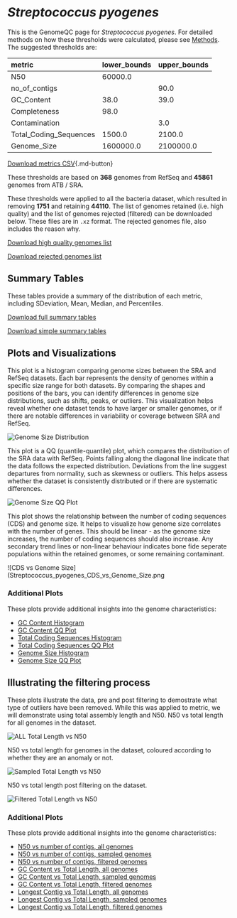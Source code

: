 # *Streptococcus pyogenes*

This is the GenomeQC page for *Streptococcus pyogenes*. For detailed methods on how these thresholds were calculated, please see [Methods](../../methods.md).
The suggested thresholds are: 

| metric                 | lower_bounds   | upper_bounds   |
|:-----------------------|:---------------|:---------------|
| N50                    | 60000.0        |                |
| no_of_contigs          |                | 90.0           |
| GC_Content             | 38.0           | 39.0           |
| Completeness           | 98.0           |                |
| Contamination          |                | 3.0            |
| Total_Coding_Sequences | 1500.0         | 2100.0         |
| Genome_Size            | 1600000.0      | 2100000.0      |

[Download metrics CSV](Streptococcus_pyogenes_metrics.csv){.md-button}


These thresholds are based on **368** genomes from RefSeq and **45861** genomes from ATB / SRA.

These thresholds were applied to all the bacteria dataset, which resulted in removing **1751** and retaining **44110**.
The list of genomes retained (i.e. high quality) and the list of genomes rejected (filtered) can be downloaded below. These files are in `.xz` format. The rejected genomes file, also includes the reason why.

[Download high quality genomes list](Streptococcus_pyogenes_high_quality_genomes.csv.xz)


[Download rejected genomes list](Streptococcus_pyogenes_filtered_out_genomes.csv.xz)



## Summary Tables
These tables provide a summary of the distribution of each metric, including SDeviation, Mean, Median, and Percentiles.

[Download full summary tables](summary.csv)

[Download simple summary tables](selected_summary.csv)

## Plots and Visualizations

This plot is a histogram comparing genome sizes between the SRA and RefSeq datasets. Each bar represents the density of genomes within a specific size range for both datasets. By comparing the shapes and positions of the bars, you can identify differences in genome size distributions, such as shifts, peaks, or outliers. This visualization helps reveal whether one dataset tends to have larger or smaller genomes, or if there are notable differences in variability or coverage between SRA and RefSeq.

![Genome Size Distribution](Genome_Size_refseq_histogram_kde.png)

This plot is a QQ (quantile-quantile) plot, which compares the distribution of the SRA data with RefSeq. Points falling along the diagonal line indicate that the data follows the expected distribution. Deviations from the line suggest departures from normality, such as skewness or outliers. This helps assess whether the dataset is consistently distributed or if there are systematic differences.

![Genome Size QQ Plot](Genome_Size_refseq_qqplot.png)

This plot shows the relationship between the number of coding sequences (CDS) and genome size. It helps to visualize how genome size correlates with the number of genes. This should be linear - as the genome size increases, the number of coding sequences should also increase. Any secondary trend lines or non-linear behaviour indicates bone fide seperate populations within the retained genomes, or some remaining contaminant. 

![CDS vs Genome Size](Streptococcus_pyogenes_CDS_vs_Genome_Size.png

### Additional Plots

These plots provide additional insights into the genome characteristics:

- [GC Content Histogram](GC_Content_refseq_histogram_kde.png)
- [GC Content QQ Plot](GC_Content_refseq_qqplot.png)
- [Total Coding Sequences Histogram](Total_Coding_Sequences_refseq_histogram_kde.png)
- [Total Coding Sequences QQ Plot](Total_Coding_Sequences_refseq_qqplot.png)
- [Genome Size Histogram](Genome_Size_refseq_histogram_kde.png)
- [Genome Size QQ Plot](Genome_Size_refseq_qqplot.png)
## Illustrating the filtering process
These plots illustrate the data, pre and post filtering to demostrate what type of outliers have been removed. While this was applied to metric, we will demonstrate using total assembly length and N50.
N50 vs total length for all genomes in the dataset.

![ALL Total Length vs N50](Streptococcus_pyogenes_all_total_length_N50.png)

N50 vs total length for genomes in the dataset, coloured according to whether they are an anomaly or not.

![Sampled Total Length vs N50](Streptococcus_pyogenes_sample_total_length_N50.png)

N50 vs total length post filtering on the dataset.

![Filtered Total Length vs N50](Streptococcus_pyogenes_filt_total_length_N50.png)

### Additional Plots

These plots provide additional insights into the genome characteristics:

- [N50 vs number of contigs, all genomes](Streptococcus_pyogenes_all_N50_number.png)
- [N50 vs number of contigs, sampled genomes](Streptococcus_pyogenes_sample_N50_number.png)
- [N50 vs number of contigs, filtered genomes](Streptococcus_pyogenes_filt_N50_number.png)
- [GC Content vs Total Length, all genomes](Streptococcus_pyogenes_all_total_length_GC_Content.png)
- [GC Content vs Total Length, sampled genomes](Streptococcus_pyogenes_sample_total_length_GC_Content.png)
- [GC Content vs Total Length, filtered genomes](Streptococcus_pyogenes_filt_total_length_GC_Content.png)
- [Longest Contig vs Total Length, all genomes](Streptococcus_pyogenes_all_total_length_longest.png)
- [Longest Contig vs Total Length, sampled genomes](Streptococcus_pyogenes_sample_total_length_longest.png)
- [Longest Contig vs Total Length, filtered genomes](Streptococcus_pyogenes_filt_total_length_longest.png)
